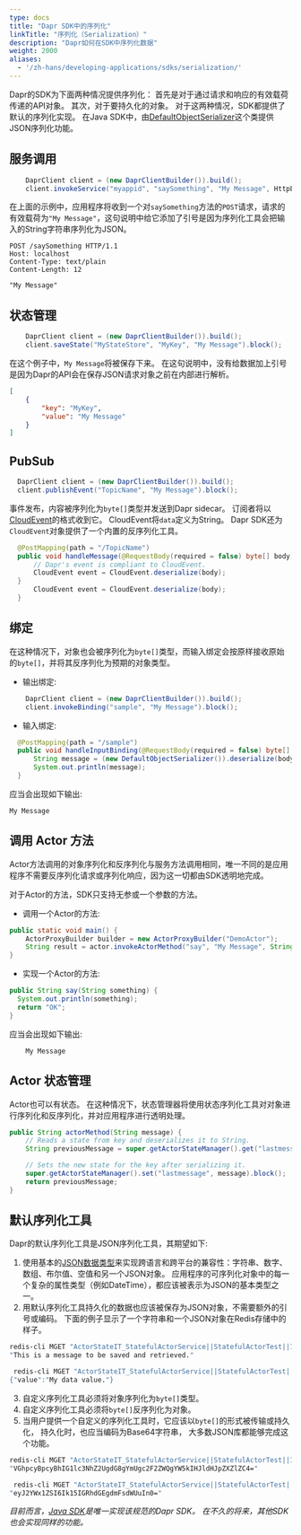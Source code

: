 ```yaml
---
type: docs
title: "Dapr SDK中的序列化"
linkTitle: "序列化（Serialization）"
description: "Dapr如何在SDK中序列化数据"
weight: 2000
aliases:
  - '/zh-hans/developing-applications/sdks/serialization/'
---
```


Dapr的SDK为下面两种情况提供序列化： 首先是对于通过请求和响应的有效载荷传递的API对象。 其次，对于要持久化的对象。 对于这两种情况，SDK都提供了默认的序列化实现。 在Java SDK中，由[DefaultObjectSerializer](https://dapr.github.io/java-sdk/io/dapr/serializer/DefaultObjectSerializer.html)这个类提供JSON序列化功能。

## 服务调用

```java
    DaprClient client = (new DaprClientBuilder()).build();
    client.invokeService("myappid", "saySomething", "My Message", HttpExtension.POST).block();
```

在上面的示例中，应用程序将收到一个对`saySomething`方法的`POST`请求，请求的有效载荷为`"My Message"`，这句说明中给它添加了引号是因为序列化工具会把输入的String字符串序列化为JSON。

```text
POST /saySomething HTTP/1.1
Host: localhost
Content-Type: text/plain
Content-Length: 12

"My Message"
```

## 状态管理

```java
    DaprClient client = (new DaprClientBuilder()).build();
    client.saveState("MyStateStore", "MyKey", "My Message").block();
```
在这个例子中，`My Message`将被保存下来。 在这句说明中，没有给数据加上引号是因为Dapr的API会在保存JSON请求对象之前在内部进行解析。

```JSON
[
    {
        "key": "MyKey",
        "value": "My Message"
    }
]
```

## PubSub

```java
  DaprClient client = (new DaprClientBuilder()).build();
  client.publishEvent("TopicName", "My Message").block();
```

事件发布，内容被序列化为`byte[]`类型并发送到Dapr sidecar。 订阅者将以[CloudEvent](https://github.com/cloudevents/spec)的格式收到它。 CloudEvent将`data`定义为String。 Dapr SDK还为`CloudEvent`对象提供了一个内置的反序列化工具。

```java
  @PostMapping(path = "/TopicName")
  public void handleMessage(@RequestBody(required = false) byte[] body) {
      // Dapr's event is compliant to CloudEvent.
      CloudEvent event = CloudEvent.deserialize(body);
  }
      CloudEvent event = CloudEvent.deserialize(body);
  }
```

## 绑定

在这种情况下，对象也会被序列化为`byte[]`类型，而输入绑定会按原样接收原始的`byte[]`，并将其反序列化为预期的对象类型。

* 输出绑定:
```java
    DaprClient client = (new DaprClientBuilder()).build();
    client.invokeBinding("sample", "My Message").block();
```

* 输入绑定:
```java
  @PostMapping(path = "/sample")
  public void handleInputBinding(@RequestBody(required = false) byte[] body) {
      String message = (new DefaultObjectSerializer()).deserialize(body, String.class);
      System.out.println(message);
  }
```
应当会出现如下输出:
```
My Message
```

## 调用 Actor 方法
Actor方法调用的对象序列化和反序列化与服务方法调用相同，唯一不同的是应用程序不需要反序列化请求或序列化响应，因为这一切都由SDK透明地完成。

对于Actor的方法，SDK只支持无参或一个参数的方法。

* 调用一个Actor的方法:
```java
public static void main() {
    ActorProxyBuilder builder = new ActorProxyBuilder("DemoActor");
    String result = actor.invokeActorMethod("say", "My Message", String.class).block();
}
```

* 实现一个Actor的方法:
```java
public String say(String something) {
  System.out.println(something);
  return "OK";
}
```
应当会出现如下输出:
```
    My Message
```

## Actor 状态管理
Actor也可以有状态。 在这种情况下，状态管理器将使用状态序列化工具对对象进行序列化和反序列化，并对应用程序进行透明处理。

```java
public String actorMethod(String message) {
    // Reads a state from key and deserializes it to String.
    String previousMessage = super.getActorStateManager().get("lastmessage", String.class).block();

    // Sets the new state for the key after serializing it.
    super.getActorStateManager().set("lastmessage", message).block();
    return previousMessage;
}
```

## 默认序列化工具

Dapr的默认序列化工具是JSON序列化工具，其期望如下:

1. 使用基本的[JSON数据类型](https://www.w3schools.com/js/js_json_datatypes.asp)来实现跨语言和跨平台的兼容性：字符串、数字、数组、布尔值、空值和另一个JSON对象。 应用程序的可序列化对象中的每一个复杂的属性类型（例如DateTime），都应该被表示为JSON的基本类型之一。
2. 用默认序列化工具持久化的数据也应该被保存为JSON对象，不需要额外的引号或编码。 下面的例子显示了一个字符串和一个JSON对象在Redis存储中的样子。
```bash
redis-cli MGET "ActorStateIT_StatefulActorService||StatefulActorTest||1581130928192||message
"This is a message to be saved and retrieved."
```
```bash
 redis-cli MGET "ActorStateIT_StatefulActorService||StatefulActorTest||1581130928192||mydata
{"value":"My data value."}
```
3. 自定义序列化工具必须将对象序列化为`byte[]`类型。
4. 自定义序列化工具必须将`byte[]`反序列化为对象。
5. 当用户提供一个自定义的序列化工具时，它应该以`byte[]`的形式被传输或持久化， 持久化时，也应当编码为Base64字符串， 大多数JSON库都能够完成这个功能。
```bash
redis-cli MGET "ActorStateIT_StatefulActorService||StatefulActorTest||1581130928192||message
"VGhpcyBpcyBhIG1lc3NhZ2UgdG8gYmUgc2F2ZWQgYW5kIHJldHJpZXZlZC4="
```
```bash
 redis-cli MGET "ActorStateIT_StatefulActorService||StatefulActorTest||1581130928192||mydata
"eyJ2YWx1ZSI6Ik15IGRhdGEgdmFsdWUuIn0="
```

*目前而言，[Java SDK](https://github.com/dapr/java-sdk/)是唯一实现该规范的Dapr SDK。 在不久的将来，其他SDK也会实现同样的功能。*
